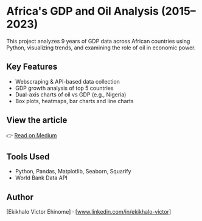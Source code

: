 # Africa's GDP and Oil Analysis (2015–2023)

This project analyzes 9 years of GDP data across African countries using Python, visualizing trends, and examining the role of oil in economic power.

## Key Features
- Webscraping & API-based data collection
- GDP growth analysis of top 5 countries
- Dual-axis charts of oil vs GDP (e.g., Nigeria)
- Box plots, heatmaps, bar charts and line charts

## View the article
👉 [Read on Medium](https://medium.com/your-post-link)

## Tools Used
- Python, Pandas, Matplotlib, Seaborn, Squarify
- World Bank Data API

## Author
[Ekikhalo Victor Ehinome] · [www.linkedin.com/in/ekikhalo-victor]
